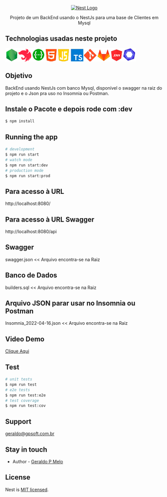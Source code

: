 <p align="center">
  <a href="http://nestjs.com/" target="blank"><img src="https://nestjs.com/img/logo_text.svg" width="320" alt="Nest Logo" /></a>
</p>

[travis-image]: https://api.travis-ci.org/nestjs/nest.svg?branch=master
[travis-url]: https://travis-ci.org/nestjs/nest
[linux-image]: https://img.shields.io/travis/nestjs/nest/master.svg?label=linux
[linux-url]: https://travis-ci.org/nestjs/nest
  
<p align="center">Projeto de um BackEnd usando o NestJs para uma base de Clientes em Mysql</p>
<p align="center">

## Technologias usadas neste projeto
<img src="./src/assets/img/technology.png" alt="Tecnologias usadas" /> 
  
## Objetivo
BackEnd usando NestJs com banco Mysql, disponível o swagger na raiz do projeto e o Json pra uso no Insomnia ou Postman.

## Instale o Pacote e depois rode com :dev
```bash
$ npm install
```
## Running the app
```bash
# development
$ npm run start
# watch mode
$ npm run start:dev
# production mode
$ npm run start:prod
```
## Para acesso à URL
http://localhost:8080/
  
## Para acesso à URL Swagger
http://localhost:8080/api
  
## Swagger
swagger.json << Arquivo encontra-se na Raiz
  
## Banco de Dados
builders.sql << Arquivo encontra-se na Raiz
  
## Arquivo JSON parar usar no Insomnia ou Postman
Insomnia_2022-04-16.json << Arquivo encontra-se na Raiz

## Video Demo
<a href="https://youtu.be/HUl-Nuvemcw" target="_blank">Clique Aqui</a>

## Test
```bash
# unit tests
$ npm run test
# e2e tests
$ npm run test:e2e
# test coverage
$ npm run test:cov
```

## Support

geraldo@gpsoft.com.br

## Stay in touch

- Author - [Geraldo P Melo](https://gpsoft.com.br)

## License

  Nest is [MIT licensed](LICENSE).

